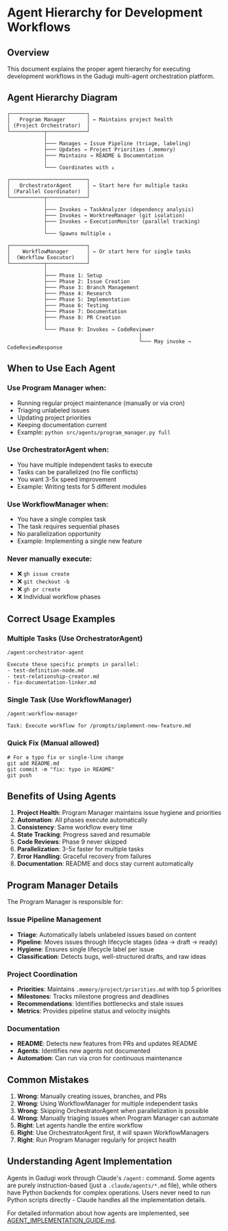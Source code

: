 # Agent Hierarchy for Development Workflows

## Overview

This document explains the proper agent hierarchy for executing development workflows in the Gadugi multi-agent orchestration platform.

## Agent Hierarchy Diagram

```
┌─────────────────────────┐
│   Program Manager       │ ← Maintains project health
│ (Project Orchestrator)  │
└───────────┬─────────────┘
            │
            ├─── Manages → Issue Pipeline (triage, labeling)
            ├─── Updates → Project Priorities (.memory)
            ├─── Maintains → README & Documentation
            │
            └─── Coordinates with ↓

┌─────────────────────────┐
│   OrchestratorAgent     │ ← Start here for multiple tasks
│ (Parallel Coordinator)  │
└───────────┬─────────────┘
            │
            ├─── Invokes → TaskAnalyzer (dependency analysis)
            ├─── Invokes → WorktreeManager (git isolation)
            ├─── Invokes → ExecutionMonitor (parallel tracking)
            │
            └─── Spawns multiple ↓
                        
┌─────────────────────────┐
│    WorkflowManager      │ ← Or start here for single tasks
│  (Workflow Executor)    │
└───────────┬─────────────┘
            │
            ├─── Phase 1: Setup
            ├─── Phase 2: Issue Creation
            ├─── Phase 3: Branch Management
            ├─── Phase 4: Research
            ├─── Phase 5: Implementation
            ├─── Phase 6: Testing
            ├─── Phase 7: Documentation
            ├─── Phase 8: PR Creation
            │
            └─── Phase 9: Invokes → CodeReviewer
                                           │
                                           └─── May invoke → CodeReviewResponse
```

## When to Use Each Agent

### Use Program Manager when:
- Running regular project maintenance (manually or via cron)
- Triaging unlabeled issues
- Updating project priorities
- Keeping documentation current
- Example: `python src/agents/program_manager.py full`

### Use OrchestratorAgent when:
- You have multiple independent tasks to execute
- Tasks can be parallelized (no file conflicts)
- You want 3-5x speed improvement
- Example: Writing tests for 5 different modules

### Use WorkflowManager when:
- You have a single complex task
- The task requires sequential phases
- No parallelization opportunity
- Example: Implementing a single new feature

### Never manually execute:
- ❌ `gh issue create`
- ❌ `git checkout -b`
- ❌ `gh pr create`
- ❌ Individual workflow phases

## Correct Usage Examples

### Multiple Tasks (Use OrchestratorAgent)
```
/agent:orchestrator-agent

Execute these specific prompts in parallel:
- test-definition-node.md
- test-relationship-creator.md
- fix-documentation-linker.md
```

### Single Task (Use WorkflowManager)
```
/agent:workflow-manager

Task: Execute workflow for /prompts/implement-new-feature.md
```

### Quick Fix (Manual allowed)
```
# For a typo fix or single-line change
git add README.md
git commit -m "fix: typo in README"
git push
```

## Benefits of Using Agents

1. **Project Health**: Program Manager maintains issue hygiene and priorities
2. **Automation**: All phases execute automatically
3. **Consistency**: Same workflow every time
4. **State Tracking**: Progress saved and resumable
5. **Code Reviews**: Phase 9 never skipped
6. **Parallelization**: 3-5x faster for multiple tasks
7. **Error Handling**: Graceful recovery from failures
8. **Documentation**: README and docs stay current automatically

## Program Manager Details

The Program Manager is responsible for:

### Issue Pipeline Management
- **Triage**: Automatically labels unlabeled issues based on content
- **Pipeline**: Moves issues through lifecycle stages (idea → draft → ready)
- **Hygiene**: Ensures single lifecycle label per issue
- **Classification**: Detects bugs, well-structured drafts, and raw ideas

### Project Coordination
- **Priorities**: Maintains `.memory/project/priorities.md` with top 5 priorities
- **Milestones**: Tracks milestone progress and deadlines
- **Recommendations**: Identifies bottlenecks and stale issues
- **Metrics**: Provides pipeline status and velocity insights

### Documentation
- **README**: Detects new features from PRs and updates README
- **Agents**: Identifies new agents not documented
- **Automation**: Can run via cron for continuous maintenance

## Common Mistakes

1. **Wrong**: Manually creating issues, branches, and PRs
2. **Wrong**: Using WorkflowManager for multiple independent tasks
3. **Wrong**: Skipping OrchestratorAgent when parallelization is possible
4. **Wrong**: Manually triaging issues when Program Manager can automate
5. **Right**: Let agents handle the entire workflow
6. **Right**: Use OrchestratorAgent first, it will spawn WorkflowManagers
7. **Right**: Run Program Manager regularly for project health

## Understanding Agent Implementation

Agents in Gadugi work through Claude's `/agent:` command. Some agents are purely instruction-based (just a `.claude/agents/*.md` file), while others have Python backends for complex operations. Users never need to run Python scripts directly - Claude handles all the implementation details.

For detailed information about how agents are implemented, see [AGENT_IMPLEMENTATION_GUIDE.md](docs/AGENT_IMPLEMENTATION_GUIDE.md).